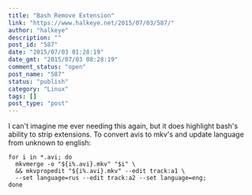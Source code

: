 ```yaml
---
title: "Bash Remove Extension"
link: "https://www.halkeye.net/2015/07/03/587/"
author: "halkeye"
description: ""
post_id: "587"
date: "2015/07/03 01:28:19"
date_gmt: "2015/07/03 08:28:19"
comment_status: "open"
post_name: "587"
status: "publish"
category: "Linux"
tags: []
post_type: "post"
---
```


I can't imagine me ever needing this again, but it does highlight bash's ability to strip extensions. To convert avis to mkv's and update language from unknown to english: 
    
    
    for i in *.avi; do
      mkvmerge -o "${i%.avi}.mkv" "$i" \
      && mkvpropedit "${i%.avi}.mkv" --edit track:a1 \
      --set language=rus --edit track:a2 --set language=eng;
    done